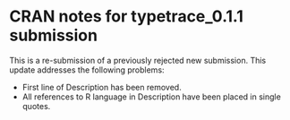# CRAN notes for typetrace_0.1.1 submission

This is a re-submission of a previously rejected new submission. This update addresses the following problems:

- First line of Description has been removed.
- All references to R language in Description have been placed in single quotes.

